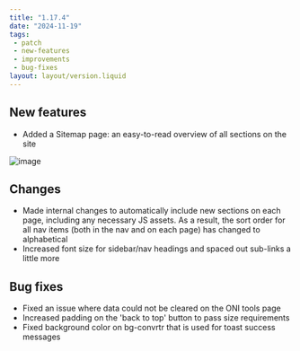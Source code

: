 ```yaml
---
title: "1.17.4"
date: "2024-11-19"
tags: 
 - patch
 - new-features
 - improvements
 - bug-fixes
layout: layout/version.liquid
---
```

## New features
- Added a Sitemap page: an easy-to-read overview of all sections on the site

![image](https://github.com/user-attachments/assets/c55c4428-e618-4429-84ff-a753733aa7ca)

## Changes
- Made internal changes to automatically include new sections on each page, including any necessary JS assets. As a result, the sort order for all nav items (both in the nav and on each page) has changed to alphabetical
- Increased font size for sidebar/nav headings and spaced out sub-links a little more

## Bug fixes
- Fixed an issue where data could not be cleared on the ONI tools page
- Increased padding on the 'back to top' button to pass size requirements
- Fixed background color on bg-convrtr that is used for toast success messages